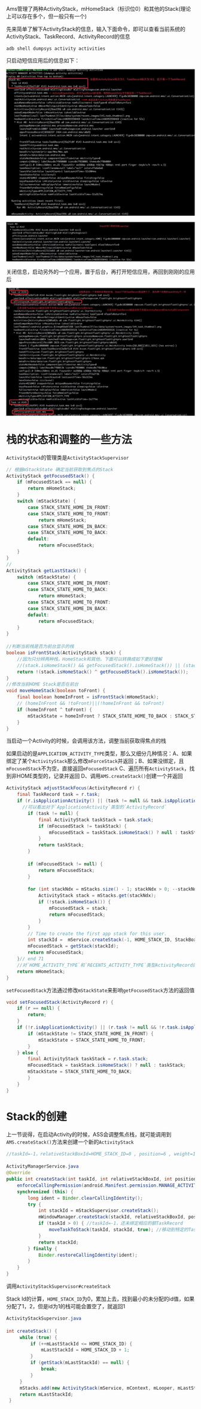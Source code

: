 Ams管理了两种ActivityStack，mHomeStack（标识位0）和其他的Stack(理论上可以存在多个，但一般只有一个)

先来简单了解下ActivityStack的信息，输入下面命令，即可以查看当前系统的ActivityStack、TaskRecord、ActivityRecord的信息

```
adb shell dumpsys activity activities
```

只启动短信应用后的信息如下：

![mFocusedStack](./img/stack1.png)

![mHomeStack](./img/stack0.png)

关闭信息，启动另外的一个应用，置于后台，再打开短信应用，再回到刚刚的应用后

![mFocusedStack](./img/stack1-2.png)

# 栈的状态和调整的一些方法

`ActivityStack`的管理类是`ActivityStackSupervisor`

```java
// 根据mStackState 确定当前获取到焦点的Stack
ActivityStack getFocusedStack() {
    if (mFocusedStack == null) {
        return mHomeStack;
    }
    switch (mStackState) {
        case STACK_STATE_HOME_IN_FRONT:
        case STACK_STATE_HOME_TO_FRONT:
            return mHomeStack;
        case STACK_STATE_HOME_IN_BACK:
        case STACK_STATE_HOME_TO_BACK:
        default:
            return mFocusedStack;
    }
}
//
ActivityStack getLastStack() {
    switch (mStackState) {
        case STACK_STATE_HOME_IN_FRONT:
        case STACK_STATE_HOME_TO_BACK:
            return mHomeStack;
        case STACK_STATE_HOME_TO_FRONT:
        case STACK_STATE_HOME_IN_BACK:
        default:
            return mFocusedStack;
    }
}

//判断当前栈是否为前台显示的栈
boolean isFrontStack(ActivityStack stack) {
    //因为只分辨两种栈，HomeStack和其他，下面可以转换成如下更好理解
    //(stack.isHomeStack() && getFocusedStack().isHomeStack()) || (stack.isHomeStack()&&getFocusedStack().isHomeStack())
    return !(stack.isHomeStack() ^ getFocusedStack().isHomeStack());
}
//修改当前HOME Stack是否在前台
void moveHomeStack(boolean toFront) {
    final boolean homeInFront = isFrontStack(mHomeStack);
    // (homeInFront && !toFront)||(!homeInFront && toFront)
    if (homeInFront ^ toFront) {
        mStackState = homeInFront ? STACK_STATE_HOME_TO_BACK : STACK_STATE_HOME_TO_FRONT;
    }
}
```

当启动一个Activity的时候，会调用该方法，调整当前获取得焦点的栈

如果启动的是`APPLICATION_ACTIVITY_TYPE`类型，那么又细分几种情况：A、如果绑定了某个`ActivityStack`那么修改`mForceStack`并返回；B、如果没绑定，且`mFocusedStack`不为空，直接返回`mFocusedStack` C、遍历所有`ActivityStack`，找到非HOME类型的，记录并返回 D、调用`AMS.createStack()`创建一个并返回

```java
ActivityStack adjustStackFocus(ActivityRecord r) {
    final TaskRecord task = r.task;
    if (r.isApplicationActivity() || (task != null && task.isApplicationTask())) { //end 71
      //可以看出对于`ApplicationActivity`类型的`ActivityRecord`
        if (task != null) {
            final ActivityStack taskStack = task.stack;
            if (mFocusedStack != taskStack) {
                mFocusedStack = taskStack.isHomeStack() ? null : taskStack;
            }
            return taskStack;
        }

        if (mFocusedStack != null) {
            return mFocusedStack;
        }

        for (int stackNdx = mStacks.size() - 1; stackNdx > 0; --stackNdx) {
            ActivityStack stack = mStacks.get(stackNdx);
            if (!stack.isHomeStack()) {
                mFocusedStack = stack;
                return mFocusedStack;
            }
        }
        // Time to create the first app stack for this user.
        int stackId =  mService.createStack(-1, HOME_STACK_ID, StackBox.TASK_STACK_GOES_OVER, 1.0f);
        mFocusedStack = getStack(stackId);
        return mFocusedStack;
    }// end 71
    //对`HOME_ACTIVITY_TYPE`和`RECENTS_ACTIVITY_TYPE`类型ActivityRecord的才返回mHomeStack
    return mHomeStack;
}
```

`setFocusedStack`方法通过修改`mStackState`来影响`getFocusedStack`方法的返回值

```java
void setFocusedStack(ActivityRecord r) {
    if (r == null) {
        return;
    }
    if (!r.isApplicationActivity() || (r.task != null && !r.task.isApplicationTask())) {
        if (mStackState != STACK_STATE_HOME_IN_FRONT) {
            mStackState = STACK_STATE_HOME_TO_FRONT;
        }
    } else {
        final ActivityStack taskStack = r.task.stack;
        mFocusedStack = taskStack.isHomeStack() ? null : taskStack;
        mStackState = STACK_STATE_HOME_TO_BACK;
        }
    }
}
```

# Stack的创建

上一节说得，在启动Activity的时候，ASS会调整焦点栈，就可能调用到`AMS.createStack()`方法来创建一个新的`ActivityStack`

```java
//taskId=-1，relativeStackBoxId=HOME_STACK_ID=0 , position=6 , weight=1

ActivityManagerService.java
@Override
public int createStack(int taskId, int relativeStackBoxId, int position, float weight) {
    enforceCallingPermission(android.Manifest.permission.MANAGE_ACTIVITY_STACKS,"createStack()");
    synchronized (this) {
        long ident = Binder.clearCallingIdentity();
        try {
            int stackId = mStackSupervisor.createStack();
            mWindowManager.createStack(stackId, relativeStackBoxId, position, weight);
            if (taskId > 0) { //taskId=-1，还未绑定相应的额TaskRecord
                moveTaskToStack(taskId, stackId, true); //移动到特定的TaskRecord到特定的ActivityStack的顶端或底端
            }
            return stackId;
        } finally {
            Binder.restoreCallingIdentity(ident);
        }
    }
}
```

调用`ActivityStackSupervisor#createStack`

Stack Id的计算，`HOME_STACK_ID`为0，累加上去，找到最小的未分配的id值，如果分配了1，2，但是id为1的栈可能会置空了，就返回1

```java
ActivityStackSupervisor.java

int createStack() {
     while (true) {
         if (++mLastStackId <= HOME_STACK_ID) {
             mLastStackId = HOME_STACK_ID + 1;
         }
         if (getStack(mLastStackId) == null) {
             break;
         }
     }
     mStacks.add(new ActivityStack(mService, mContext, mLooper, mLastStackId)); //ActivityStack的新建
     return mLastStackId;
 }
```
